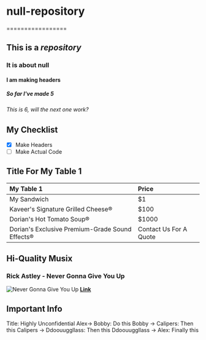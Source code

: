 # null-repository
=================
## This is a *repository*
### It is about **null**
#### I am making headers
##### So far I've made 5
###### This is 6, will the next one work?

## My Checklist
- [x] Make Headers
- [ ] Make Actual Code

## Title For My Table 1

|My Table 1|Price|
|:---|:---|
|My Sandwich|$1|
|Kaveer's Signature Grilled Cheese®|$100|
|Dorian's Hot Tomato Soup®|$1000|
|Dorian's Exclusive Premium-Grade Sound Effects®|Contact Us For A Quote|

## Hi-Quality Musix

### Rick Astley - **Never Gonna Give You Up**
![Never Gonna Give You Up](http://digitalspyuk.cdnds.net/15/48/1280x719/gallery-1448452218-rick-astley-never-gonna-give-you-up.jpg)
[**Link**](https://youtu.be/dQw4w9WgXcQ)

## **Important Info**

Title: Highly Unconfidential
Alex-> Bobby: Do this
Bobby -> Calipers: Then this
Calipers -> Ddoouuggllass: Then this
Ddoouuggllass -> Alex: Finally this
